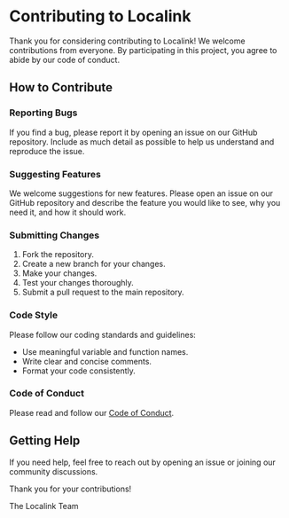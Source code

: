 # Contributing to Localink

Thank you for considering contributing to Localink! We welcome contributions from everyone. By participating in this project, you agree to abide by our code of conduct.

## How to Contribute

### Reporting Bugs

If you find a bug, please report it by opening an issue on our GitHub repository. Include as much detail as possible to help us understand and reproduce the issue.

### Suggesting Features

We welcome suggestions for new features. Please open an issue on our GitHub repository and describe the feature you would like to see, why you need it, and how it should work.

### Submitting Changes

1. Fork the repository.
2. Create a new branch for your changes.
3. Make your changes.
4. Test your changes thoroughly.
5. Submit a pull request to the main repository.

### Code Style

Please follow our coding standards and guidelines:
- Use meaningful variable and function names.
- Write clear and concise comments.
- Format your code consistently.

### Code of Conduct

Please read and follow our [Code of Conduct](CODE_OF_CONDUCT.md).

## Getting Help

If you need help, feel free to reach out by opening an issue or joining our community discussions.

Thank you for your contributions!

The Localink Team